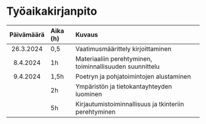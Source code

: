 # Työaikakirjanpito

| Päivämäärä | Aika (h)| Kuvaus|
| :--------: | :------ | :---- |
| 26.3.2024  | 0,5     | Vaatimusmäärittely kirjoittaminen |
| 8.4.2024   | 1h      | Materiaaliin perehtyminen, toiminnallisuuden suunnittelu |
| 9.4.2024   | 1,5h    | Poetryn ja pohjatoimintojen alustaminen |
|            | 2h      | Ympäristön ja tietokantayhteyden luominen |
|            | 5h      | Kirjautumistoiminnallisuus ja tkinteriin perehtyminen |


